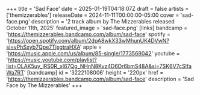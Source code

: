+++
title = 'Sad Face'
date = 2025-01-19T04:18:07Z
draft = false
artists = ['themizzerables']
releaseDate = 2024-11-11T00:00:00-05:00
cover = 'sad-face.png'
description = '2 track album by The Mizzerables released October 11th, 2025'
featured_image = 'sad-face.png'
[links]
    bandcamp = 'https://themizzerables.bandcamp.com/album/sad-face'
    spotify = 'https://open.spotify.com/album/2dpA8wkX33wMhunUK4DVwN?si=vPhSxyb7Qpe7TjxgtraHXA'
    apple = 'https://music.apple.com/us/album/85-single/1773569042'
    youtube = 'https://music.youtube.com/playlist?list=OLAK5uy_lRS0R_xI67Qg_NHnN8Kvz4D6Dr6bmS48A&si=7SK6V7cSlfaWa7RT'
[bandcamp]
id = '3222108006'
height = '220px'
href = 'https://themizzerables.bandcamp.com/album/sad-face'
description = 'Sad Face by The Mizzerables'
+++
